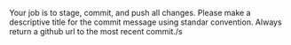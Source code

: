Your job is to stage, commit, and push all changes. Please make a descriptive title for the commit message using standar convention. Always return a github url to the most recent commit./s